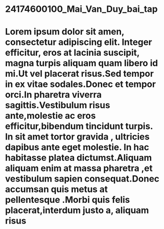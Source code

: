 # 24174600100_Mai_Van_Duy_bai_tap
#  Lorem ipsum dolor sit amen, consectetur adipiscing elit. Integer efficitur, eros at lacinia suscipit, magna turpis aliquam quam libero id mi.Ut vel placerat risus.Sed tempor in ex vitae sodales.Donec et tempor orci.In pharetra viverra sagittis.Vestibulum risus ante,molestie ac eros efficitur,bibendum tincidunt turpis. In sit amet tortor gravida , ultricies dapibus ante eget molestie. In hac habitasse platea dictumst.Aliquam aliquam enim at massa pharetra ,et vestibulum sapien consequat.Donec accumsan quis metus at pellentesque .Morbi quis felis placerat,interdum justo a, aliquam risus
